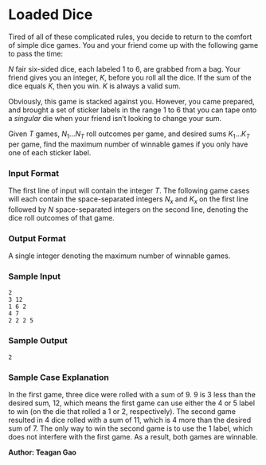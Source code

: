 # Loaded Dice

Tired of all of these complicated rules, you decide to return to the comfort of simple dice games. 
You and your friend come up with the following game to pass the time:

$N$ fair six-sided dice, each labeled 1 to 6, are grabbed from a bag. Your friend gives you an integer, $K$, before you roll all the dice. If the sum of the dice equals $K$, then you win. $K$ is always a valid sum.

Obviously, this game is stacked against you. However, you came prepared, and brought a set of sticker labels in the range 1 to 6 that you can tape onto a *singular* die when your friend isn’t looking to change your sum.

Given $T$ games, $N_1...N_T$ roll outcomes per game, and desired sums $K_1...K_T$ per game, find the maximum number of winnable games if you only have one of each sticker label.

### Input Format

The first line of input will contain the integer $T$.
The following game cases will each contain the space-separated integers $N_x$ and $K_x$ on the first line followed by $N$ space-separated integers on the second line, denoting the dice roll outcomes of that game.  

### Output Format

A single integer denoting the maximum number of winnable games.

### Sample Input 
```
2
3 12
1 6 2
4 7
2 2 2 5
```

### Sample Output
```
2
```

### Sample Case Explanation

In the first game, three dice were rolled with a sum of 9. 9 is 3 less than the desired sum, 12, which means the first game can use either the 4 or 5 label to win (on the die that rolled a 1 or 2, respectively). The second game resulted in 4 dice rolled with a sum of 11, which is 4 more than the desired sum of 7. The only way to win the second game is to use the 1 label, which does not interfere with the first game. As a result, both games are winnable. 

**Author: Teagan Gao**
